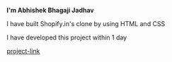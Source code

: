**I'm Abhishek Bhagaji Jadhav**

I have built Shopify.in's clone by using HTML and CSS

I have developed this project within 1 day

[project-link](https://abhi21.netlify.app/)

